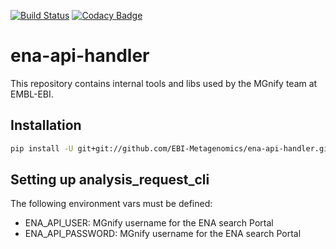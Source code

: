 [![Build Status](https://travis-ci.org/EBI-Metagenomics/ena-api-handler.svg?branch=master)](https://travis-ci.org/EBI-Metagenomics/ena-api-handler)
[![Codacy Badge](https://api.codacy.com/project/badge/Grade/b2c48cc9e87c48e8aa28ed9062387643)](https://www.codacy.com/app/mb1069/ena-api-handler?utm_source=github.com&amp;utm_medium=referral&amp;utm_content=EBI-Metagenomics/ena-api-handler&amp;utm_campaign=Badge_Grade)

# ena-api-handler
This repository contains internal tools and libs used by the MGnify team at EMBL-EBI.

## Installation
```bash
pip install -U git+git://github.com/EBI-Metagenomics/ena-api-handler.git
```
## Setting up analysis_request_cli
The following environment vars must be defined:
 * ENA_API_USER: MGnify username for the ENA search Portal
 * ENA_API_PASSWORD: MGnify username for the ENA search Portal
